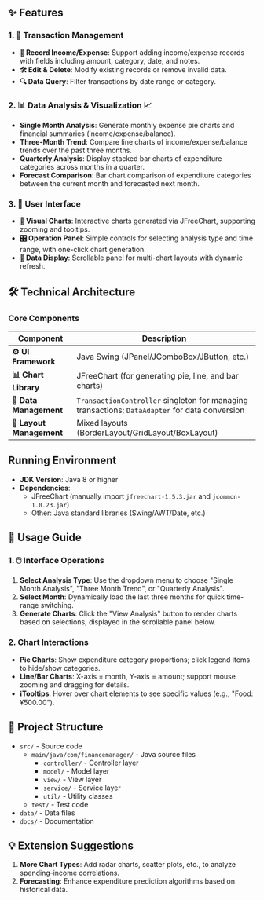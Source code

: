 ## ✨ Features  
### 1. 📝 Transaction Management  
- **📝 Record Income/Expense**: Support adding income/expense records with fields including amount, category, date, and notes.  
- **🛠️ Edit & Delete**: Modify existing records or remove invalid data.  
- **🔍 Data Query**: Filter transactions by date range or category.  

### 2. 📊 Data Analysis & Visualization 📈 
- **Single Month Analysis**: Generate monthly expense pie charts and financial summaries (income/expense/balance).  
- **Three-Month Trend**: Compare line charts of income/expense/balance trends over the past three months.  
- **Quarterly Analysis**: Display stacked bar charts of expenditure categories across months in a quarter.  
- **Forecast Comparison**: Bar chart comparison of expenditure categories between the current month and forecasted next month.  

### 3. 🎨 User Interface  
- **🎨 Visual Charts**: Interactive charts generated via JFreeChart, supporting zooming and tooltips.  
- **🎛️ Operation Panel**: Simple controls for selecting analysis type and time range, with one-click chart generation.  
- **📄 Data Display**: Scrollable panel for multi-chart layouts with dynamic refresh.  

## 🛠️ Technical Architecture  
### Core Components  
| Component       | Description                                                                 |  
|-----------------|-----------------------------------------------------------------------------|  
| **⚙️ UI Framework**| Java Swing (JPanel/JComboBox/JButton, etc.)                                 |  
| **📊 Chart Library**| JFreeChart (for generating pie, line, and bar charts)                       |  
| **📝 Data Management**| `TransactionController` singleton for managing transactions; `DataAdapter` for data conversion |  
| **📁 Layout Management**| Mixed layouts (BorderLayout/GridLayout/BoxLayout)                           |  

##  Running Environment  
- **JDK Version**: Java 8 or higher  
- **Dependencies**:  
  - JFreeChart (manually import `jfreechart-1.5.3.jar` and `jcommon-1.0.23.jar`)  
  - Other: Java standard libraries (Swing/AWT/Date, etc.)  

## 📖 Usage Guide  
### 1. 🖱️ Interface Operations  
1. **Select Analysis Type**: Use the dropdown menu to choose "Single Month Analysis", "Three Month Trend", or "Quarterly Analysis".  
2. **Select Month**: Dynamically load the last three months for quick time-range switching.  
3. **Generate Charts**: Click the "View Analysis" button to render charts based on selections, displayed in the scrollable panel below.  

### 2. Chart Interactions  
- **Pie Charts**: Show expenditure category proportions; click legend items to hide/show categories.  
- **Line/Bar Charts**: X-axis = month, Y-axis = amount; support mouse zooming and dragging for details.  
- **ℹTooltips**: Hover over chart elements to see specific values (e.g., "Food: ¥500.00").  

## 📂 Project Structure  
- `src/` - Source code  
  - `main/java/com/financemanager/` - Java source files  
    - `controller/` - Controller layer  
    - `model/` - Model layer  
    - `view/` - View layer  
    - `service/` - Service layer  
    - `util/` - Utility classes  
  - `test/` - Test code  
- `data/` - Data files  
- `docs/` - Documentation  

## 💡 Extension Suggestions  
1. **More Chart Types**: Add radar charts, scatter plots, etc., to analyze spending-income correlations.  
2. **Forecasting**: Enhance expenditure prediction algorithms based on historical data. 
